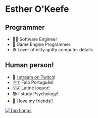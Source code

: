 # Esther O'Keefe

## Programmer

 * 🙋‍♀️ Software Engineer
 * 👾 Game Engine Programmer
 * ⚙️ Lover of nitty-gritty computer details

## Human person!

 * 🎥 [I stream on Twitch](https://twitch.tv/esthermations)!
 * 🇵🇹 Falo Português!
 * 🇻🇦 Latīnē loquor!
 * 📚 I study Psychology!
 * 💝 I love my friends!!

[![Top Langs](https://github-readme-stats.vercel.app/api/top-langs/?username=esthermations&layout=compact)](https://github.com/anuraghazra/github-readme-stats)
